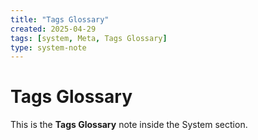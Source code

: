 ```yaml
---
title: "Tags Glossary"
created: 2025-04-29
tags: [system, Meta, Tags Glossary]
type: system-note
---
```


# Tags Glossary

This is the **Tags Glossary** note inside the System section.
